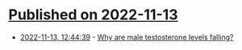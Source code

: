 # [Published on 2022-11-13](index.md)

* [2022-11-13, 12:44:39](https://news.ycombinator.com/item?id=33582534) - [Why are male testosterone levels falling?](http://backreaction.blogspot.com/2022/11/why-are-male-testosterone-levels-falling.html)
